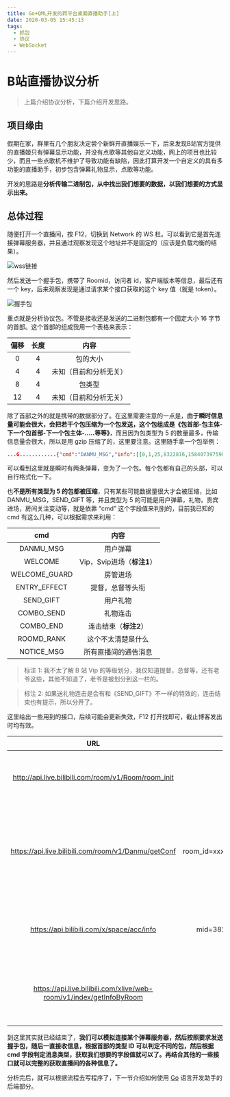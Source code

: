 ```yaml
---
title: Go+QML开发的跨平台桌面直播助手[上]
date: 2020-03-05 15:45:13
tags:
  - 抓包
  - 协议
  - WebSocket
---
```


# B站直播协议分析

> 上篇介绍协议分析，下篇介绍开发思路。

## 项目缘由

假期在家，群里有几个朋友决定尝个新鲜开直播娱乐一下，后来发现B站官方提供的直播姬只有弹幕显示功能，并没有点歌等其他自定义功能，网上的项目也比较少，而且一些点歌机不维护了导致功能有缺陷，因此打算开发一个自定义的具有多功能的直播助手，初步包含弹幕礼物显示，点歌等功能。

开发的思路是**分析传输二进制包，从中找出我们想要的数据，以我们想要的方式显示出来。**

## 总体过程

随便打开一个直播间，按 F12，切换到 Network 的 WS 栏。可以看到它是首先连接弹幕服务器，并且通过观察发现这个地址并不是固定的（应该是负载均衡的结果）。

![wss链接](https://gitee.com/sh1luo/imgs/raw/master/imgs/image-20210125220539933.png)

然后发送一个握手包，携带了 Roomid，访问者 id，客户端版本等信息，最后还有一个 key，后来观察发现是通过请求某个接口获取的这个 key 值（就是 token）。

![握手包](https://gitee.com/sh1luo/imgs/raw/master/imgs/image-20210125220806540.png)

重点就是分析协议包。不管是接收还是发送的二进制包都有一个固定大小 16 字节的首部。这个首部的组成我用一个表格来表示：

| 偏移 | 长度 |          内容          |
| :--: | :--: | :--------------------: |
|  0   |  4   |        包的大小        |
|  4   |  4   | 未知（目前和分析无关） |
|  8   |  4   |         包类型         |
|  12  |  4   | 未知（目前和分析无关） |

除了首部之外的就是携带的数据部分了。在这里需要注意的一点是，**由于瞬时信息量可能会很大，会把若干个包压缩为一个包发送，这个包组成是《包首部-包主体-下一个包首部-下一个包主体-.....等等》**，而且因为包类型为 5 的数量最多，传输信息量会很大，所以是用 gzip 压缩了的，这里要注意。这里随手拿一个包举例：

```json
...G............{"cmd":"DANMU_MSG","info":[[0,1,25,8322816,1584073975908,1584073720,0,"7905c3d4",0,0,0],"(=・ω・=)",[14006391,"桥本环零",0,1,0,10000,1,""],[17,"小糕兔","娜可糕糕",294526,16752445,"",0],[47,0,16746162,10074],["title-179-1","title-179-1"],0,0,null,{"ts":1584073975,"ct":"B0A7DFE4"},0,0,null,null,0]}...h............{"cmd":"DANMU_MSG","info":[[0,1,25,16777215,1584073975938,1584073264,0,"21635747",0,0,0],"包砸是我关注的up里唯一一个很可爱的",[339865528,"兰博基尼鬼怪",0,0,0,10000,1,""],[3,"包崽铺","喝薄荷奶绿",1506599,6406234,"",0],[10,0,9868950,"\u003e50000"],["",""],0,0,null,{"ts":1584073975,"ct":"657DC663"},0,0,null,null,0]}
```

可以看到这里就是瞬时有两条弹幕，变为了一个包。每个包都有自己的头部，可以自行格式化一下。

也**不是所有类型为 5 的包都被压缩**，只有某些可能数据量很大才会被压缩，比如 DANMU_MSG，SEND_GIFT 等，并且类型为 5 的可能是用户弹幕，礼物，贵宾进场，房间关注变动等，就是依靠 “cmd” 这个字段值来判别的，目前我已知的 cmd 有这么几种，可以根据需求来利用：

|      cmd      |            内容            |
| :-----------: | :------------------------: |
|   DANMU_MSG   |          用户弹幕          |
|    WELCOME    | Vip，Svip进场（**标注1**） |
| WELCOME_GUARD |          房管进场          |
| ENTRY_EFFECT  |      提督，总督等头衔      |
|   SEND_GIFT   |          用户礼物          |
|  COMBO_SEND   |          礼物连击          |
|   COMBO_END   |   连击结束（**标注2**）    |
|  ROOMD_RANK   |     这个不太清楚是什么     |
|  NOTICE_MSG   |    所有直播间的通告消息    |

> 标注 1: 我不太了解 B 站 Vip 的等级划分，我仅知道提督，总督等，还有老爷这些，其他不知道了，老爷是被划分到这一栏的。

> 标注 2: 如果送礼物连击是会有和《SEND_GIFT》不一样的特效的，连击结束也有提示，所以分开了。

这里给出一些用到的接口，后续可能会更新失效，F12 打开找即可，截止博客发出时均有效。

|                             URL                              |                参数                |                说明                 |
| :----------------------------------------------------------: | :--------------------------------: | :---------------------------------: |
|     http://api.live.bilibili.com/room/v1/Room/room_init      |                 id                 |      查询房间短id，长id等信息       |
|     https://api.live.bilibili.com/room/v1/Danmu/getConf      | room_id=xxx&platform=pc&player=web | 查询可用弹幕服务器列表，握手包的key |
|          https://api.bilibili.com/x/space/acc/info           |     mid=382297465&jsonp=jsonp      |     根据userid查询用户个人信息      |
| https://api.live.bilibili.com/xlive/web-room/v1/index/getInfoByRoom |            room_id=xxx             |        查询房间信息，标题等         |

到这里其实就已经结束了，**我们可以模拟连接某个弹幕服务器，然后按照要求发送握手包，随后一直接收信息，根据首部的类型 ID 可以判定不同的包，然后根据 cmd 字段判定消息类型，获取我们想要的字段值就可以了。再结合其他的一些接口就可以完整的获取直播间的各种信息了。** 

分析完后，就可以根据流程去写程序了，下一节介绍如何使用 [Go](https://golang.org/) 语言开发助手的后端部分。